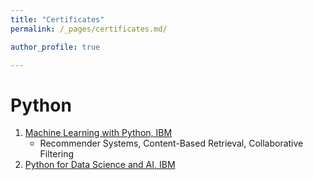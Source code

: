 ```yaml
---
title: "Certificates"
permalink: /_pages/certificates.md/

author_profile: true

---
```


# Python
1. [Machine Learning with Python, IBM](https://www.coursera.org/account/accomplishments/verify/F9W3EW2EVM4H "Machine Learning with Python, IBM")
   - Recommender Systems, Content-Based Retrieval, Collaborative Filtering
2. [Python for Data Science and AI, IBM](https://www.coursera.org/account/accomplishments/verify/N3WGRJN55JM9 "Python for Data Science and AI, IBM")
